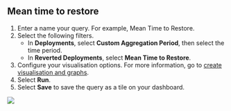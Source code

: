 ## Mean time to restore

1. Enter a name your query. For example, Mean Time to Restore. 
2. Select the following filters.
    * In **Deployments**, select **Custom Aggregation Period**, then select the time period.
    * In **Reverted Deployments**, select **Mean Time to Restore**.
3. Configure your visualisation options. For more information, go to [create visualisation and graphs](https://developer.harness.io/docs/platform/Dashboards/create-visualizations-and-graphs).
4. Select **Run**.
5. Select **Save** to save the query as a tile on your dashboard.

![](.static/../static/mean-time-to-restore.png)
